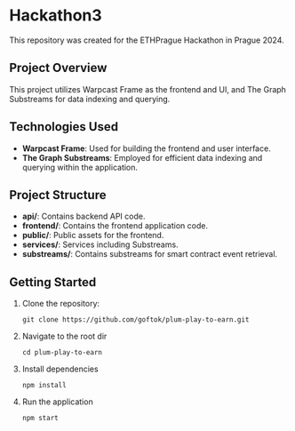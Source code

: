 # Hackathon3

This repository was created for the ETHPrague Hackathon in Prague 2024.

## Project Overview

This project utilizes Warpcast Frame as the frontend and UI, and The Graph Substreams for data indexing and querying. 

## Technologies Used

- **Warpcast Frame**: Used for building the frontend and user interface.
- **The Graph Substreams**: Employed for efficient data indexing and querying within the application.

## Project Structure

- **api/**: Contains backend API code.
- **frontend/**: Contains the frontend application code.
- **public/**: Public assets for the frontend.
- **services/**: Services including Substreams.
- **substreams/**: Contains substreams for smart contract event retrieval.

## Getting Started

1. Clone the repository:
   ```shell
   git clone https://github.com/goftok/plum-play-to-earn.git
   ```
2. Navigate to the root dir
   ```shell
   cd plum-play-to-earn
   ```
3. Install dependencies
   ```shell
   npm install
   ```
4. Run the application
   ```shell
   npm start
   ```

